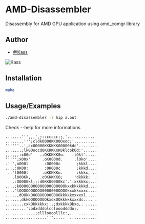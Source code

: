 
# AMD-Disassembler
Disassembly for AMD GPU application using amd_comgr library


## Author

- [@Kass](https://www.github.com/Kassouley) 

![Kass](https://cdn.discordapp.com/attachments/705826516520665191/1116698582557397062/canvas100.png)


## Installation

```bash
make
```

## Usage/Examples

```bash
./amd-disassembler -l hip a.out
```

Check --help for more informations


```
.......''',,,',;::ccccc:;,'............ 
........''';cldkO000KK00Oxoc;'..........
''''''..',cxO0000KKKKKK00000kdc'........
,,,,,,,;lk0Ooccd0KKKKKKK0klcokOd:'......
,,,,,,:x00d'   .:OKKKKK0o.   .lOkl'.....
''''';x00x'     .oK0000d.     .lOko'....
.''',o000l       :00000c       ;kkkl....
....:OK00:       :0K000c       ;kkkd,...
 ..'l0000l      .oKKKKKo.      :kkkx, ..
   .l000Kk,    .c0KKKKKO;     'dkkkk;  .
   .:O0000kl;;:d0KK00000kc'.':xkkkkx;...
....;k0000OOOO00000000000Okxxkkkkkkd,...
....'lOOOOOOOOOO0000000OOOOkxxkkxxxc....
.....,dOOkkOOOOOOO0000OOkkkkkxxxxxl.....
......,dkkOOOOOOOOkxdxOOkkkkkxxxdc.... .
........cxkOkkkkkx:..;dxkkkkOkxo,. .....
.........':odxdddolccloooddddo;.     ...  
............,;cllloooolllc:,..  ........        
..................'''.....  ............        
```
